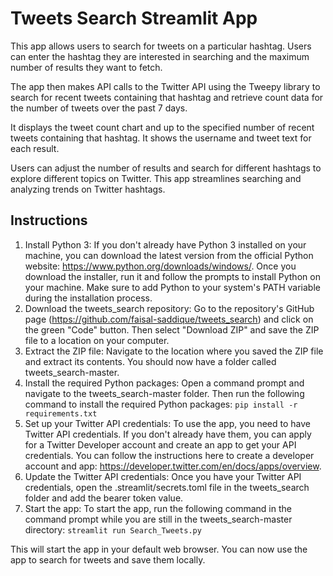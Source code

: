 # Tweets Search Streamlit App

This app allows users to search for tweets on a particular hashtag. Users can enter the hashtag they are interested in searching and the maximum number of results they want to fetch.

The app then makes API calls to the Twitter API using the Tweepy library to search for recent tweets containing that hashtag and retrieve count data for the number of tweets over the past 7 days.

It displays the tweet count chart and up to the specified number of recent tweets containing that hashtag. It shows the username and tweet text for each result.

Users can adjust the number of results and search for different hashtags to explore different topics on Twitter. This app streamlines searching and analyzing trends on Twitter hashtags.

## Instructions

1.	Install Python 3: If you don't already have Python 3 installed on your machine, you can download the latest version from the official Python website: https://www.python.org/downloads/windows/. Once you download the installer, run it and follow the prompts to install Python on your machine. Make sure to add Python to your system's PATH variable during the installation process.
2.	Download the tweets_search repository: Go to the repository's GitHub page (https://github.com/faisal-saddique/tweets_search) and click on the green "Code" button. Then select "Download ZIP" and save the ZIP file to a location on your computer.
3.	Extract the ZIP file: Navigate to the location where you saved the ZIP file and extract its contents. You should now have a folder called tweets_search-master.
4.	Install the required Python packages: Open a command prompt and navigate to the tweets_search-master folder. Then run the following command to install the required Python packages:
`pip install -r requirements.txt` 
5.	Set up your Twitter API credentials: To use the app, you need to have Twitter API credentials. If you don't already have them, you can apply for a Twitter Developer account and create an app to get your API credentials. You can follow the instructions here to create a developer account and app: https://developer.twitter.com/en/docs/apps/overview.
6.	Update the Twitter API credentials: Once you have your Twitter API credentials, open the .streamlit/secrets.toml file in the tweets_search folder and add the bearer token value.
7.	Start the app: To start the app, run the following command in the command prompt while you are still in the tweets_search-master directory:
`streamlit run Search_Tweets.py`

This will start the app in your default web browser. You can now use the app to search for tweets and save them locally.